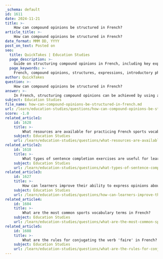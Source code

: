 ```yaml
---
_schema: default
id: 1611
date: 2024-11-21
title: >-
    How can compound opinions be structured in French?
article_title: >-
    How can compound opinions be structured in French?
date_format: MMM DD, YYYY
post_on_text: Posted on
seo:
  title: QuickTakes | Education Studies
  page_description: >-
    Guide on structuring compound opinions in French, including key expressions, clause combination, and tips for engaging discussions.
  page_keywords: >-
    French, compound opinions, structures, expressions, introductory phrases, combining clauses, certainty, doubt, opinion verbs, discussions, complex sentences
author: QuickTakes
question: >-
    How can compound opinions be structured in French?
answer: >-
    In French, structuring compound opinions can be achieved by using a variety of expressions and connecting clauses effectively. Here are some key points and examples to help you understand how to express complex opinions in French:\n\n1. **Using Introductory Phrases**: Instead of simply stating "je pense que" (I think that), you can use more nuanced phrases such as:\n   - "En ce qui me concerne" (As far as I am concerned)\n   - "À mon avis" (In my opinion)\n   - "Selon moi" (According to me)\n\n2. **Combining Clauses**: To create compound opinions, you can join multiple clauses using conjunctions. For example:\n   - "Je pense que le sport est important, et je crois que cela aide à rester en bonne santé." (I think that sports are important, and I believe that it helps to stay healthy.)\n\n3. **Expressing Certainty and Doubt**: You can express varying degrees of certainty or doubt in your opinions:\n   - "Il est certain que le sport favorise la santé." (It is certain that sports promote health.)\n   - "Je ne suis pas sûr que tout le monde aime le sport." (I am not sure that everyone likes sports.)\n\n4. **Using Opinion Verbs**: Incorporate verbs that convey personal opinions, such as:\n   - "Je trouve que" (I find that)\n   - "Je suis d'avis que" (I am of the opinion that)\n   - "Je considère que" (I consider that)\n\n5. **Inviting Others to Share Their Opinions**: To engage in a discussion, you can ask for others' opinions:\n   - "Que pensez-vous de cela?" (What do you think about that?)\n   - "Pourriez-vous me donner votre avis sur ce sujet?" (Could you give me your opinion on this subject?)\n\n6. **Complex Sentences**: You can create complex sentences by using subordinating conjunctions. For example:\n   - "Bien que je pense que le sport est bénéfique, je comprends que certaines personnes préfèrent d'autres activités." (Although I think that sports are beneficial, I understand that some people prefer other activities.)\n\nBy mastering these structures and expressions, you can effectively articulate compound opinions in French, enriching your conversations and debates.
subject: Education Studies
file_name: how-can-compound-opinions-be-structured-in-french.md
url: /learn/education-studies/questions/how-can-compound-opinions-be-structured-in-french
score: -1.0
related_article1:
    id: 1628
    title: >-
        What resources are available for practicing French sports vocabulary and expressions?
    subject: Education Studies
    url: /learn/education-studies/questions/what-resources-are-available-for-practicing-french-sports-vocabulary-and-expressions
related_article2:
    id: 1618
    title: >-
        What types of sentence completion exercises are useful for learning sports vocabulary?
    subject: Education Studies
    url: /learn/education-studies/questions/what-types-of-sentence-completion-exercises-are-useful-for-learning-sports-vocabulary
related_article3:
    id: 1627
    title: >-
        How can learners improve their ability to express opinions about sports in French?
    subject: Education Studies
    url: /learn/education-studies/questions/how-can-learners-improve-their-ability-to-express-opinions-about-sports-in-french
related_article4:
    id: 1604
    title: >-
        What are the most common sports vocabulary terms in French?
    subject: Education Studies
    url: /learn/education-studies/questions/what-are-the-most-common-sports-vocabulary-terms-in-french
related_article5:
    id: 1608
    title: >-
        What are the rules for conjugating the verb 'faire' in French?
    subject: Education Studies
    url: /learn/education-studies/questions/what-are-the-rules-for-conjugating-the-verb-faire-in-french
---
```


&nbsp;